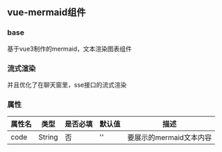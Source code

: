 ## vue-mermaid组件

### base

基于vue3制作的mermaid，文本渲染图表组件

<sx-code src="./demos/demo1.vue" showCode="./demos/demo1.vue" ></sx-code>

### 流式渲染

并且优化了在聊天窗里，sse接口的流式渲染

<sx-code src="./demos/demo2.vue" showCode="./demos/demo2.vue" ></sx-code>

### 属性

| 属性名 | 类型   | 是否必填 | 默认值 | 描述                    |
| ------ | ------ | -------- | ------ | ----------------------- |
| code   | String | 否       | ''     | 要展示的mermaid文本内容 |
